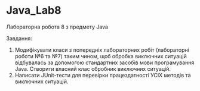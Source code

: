 # Java_Lab8
Лабораторна робота 8 з предмету Java

Завдання:
1. Модифікувати класи з попередніх лабораторних робіт (лабораторні роботи №6
та №7) таким чином, щоб обробка виключних ситуацій відбувалась за
допомогою стандартних засобів мови програмування Java. Створити власний
клас обробник виключних ситуацій.
2. Написати JUnit-тести для перевірки працездатності УСІХ методів та
виключних ситуацій.
